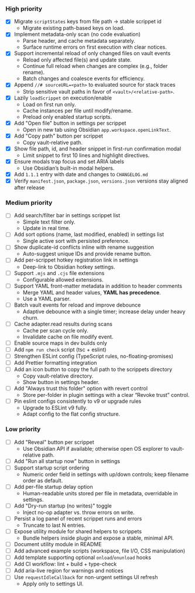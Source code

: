 ### High priority
- [x] Migrate `scriptStates` keys from file path → stable scrippet id
  - Migrate existing path-based keys on load.
- [x] Implement metadata-only scan (no code evaluation)
  - Parse header, and cache metadata separately.
  - Surface runtime errors on first execution with clear notices.
- [x] Support incremental reload of only changed files on vault events
  - Reload only affected file(s) and update state.
  - Continue full reload when changes are complex (e.g., folder rename).
  - Batch changes and coalesce events for efficiency.
- [x] Append `//# sourceURL=<path>` to evaluated source for stack traces
  - Strip sensitive vault paths in favor of `<vault>/<relative-path>`.
- [x] Lazily `loadScrippet` on execution/enable
  - Load on first run only.
  - Cache instances per file until modify/rename.
  - Preload only enabled startup scripts.
- [x] Add "Open file" button in settings per scrippet
  - Open in new tab using Obsidian `app.workspace.openLinkText`.
- [x] Add "Copy path" button per scrippet
  - Copy vault-relative path.
- [x] Show file path, id, and header snippet in first-run confirmation modal
  - Limit snippet to first 10 lines and highlight directives.
- [x] Ensure modals trap focus and set ARIA labels
  - Use Obsidian’s built-in modal helpers.
- [x] Add `1.1.1` entry with date and changes to `CHANGELOG.md`
- [x] Verify `manifest.json`, `package.json`, `versions.json` versions stay aligned after release

### Medium priority
- [ ] Add search/filter bar in settings scrippet list
  - Simple text filter only.
  - Update in real time.
- [ ] Add sort options (name, last modified, enabled) in settings list
  - Single active sort with persisted preference.
- [ ] Show duplicate-id conflicts inline with rename suggestion
  - Auto-suggest unique IDs and provide rename button.
- [ ] Add per-scrippet hotkey registration link in settings
  - Deep-link to Obsidian hotkey settings.
- [ ] Support `.mjs` and `.cjs` file extensions
  - Configurable allowed extensions.
- [ ] Support YAML front-matter metadata in addition to header comments
  - Merge YAML and header values, **YAML has precedence**.
  - Use a YAML parser.
- [ ] Batch vault events for reload and improve debounce
  - Adaptive debounce with a single timer; increase delay under heavy churn.
- [ ] Cache adapter.read results during scans
  - Cache per scan cycle only.
  - Invalidate cache on file modify event.
- [ ] Enable source maps in dev builds only
- [ ] Add `npm run check` script (tsc + eslint)
- [ ] Strengthen ESLint config (TypeScript rules, no-floating-promises)
- [ ] Add Prettier formatting integration
- [ ] Add an icon button to copy the full path to the scrippets directory
  - Copy vault-relative directory.
  - Show button in settings header.
- [ ] Add "Always trust this folder" option with revert control
  - Store per-folder in plugin settings with a clear “Revoke trust” control.
- [ ] Pin eslint configs consistently to v9 or upgrade rules
  - Upgrade to ESLint v9 fully.
  - Adapt config to the flat config structure.

### Low priority
- [ ] Add "Reveal" button per scrippet
  - Use Obsidian API if available; otherwise open OS explorer to vault-relative path.
- [ ] Add "Run all startup now" button in settings
- [ ] Support startup script ordering
  - Numeric order field in settings with up/down controls; keep filename order as default.
- [ ] Add per-file startup delay option
  - Human-readable units stored per file in metadata, overridable in settings.
- [ ] Add "Dry-run startup (no writes)" toggle
  - Inject no-op adapter vs. throw errors on write.
- [ ] Persist a log panel of recent scrippet runs and errors
  - Truncate to last N entries.
- [ ] Expose utility module for shared helpers to scrippets
  - Bundle helpers inside plugin and expose a stable, minimal API.
- [ ] Document utility module in README
- [ ] Add advanced example scripts (workspace, file I/O, CSS manipulation)
- [ ] Add template supporting optional `onload`/`onunload` hooks
- [ ] Add CI workflow: lint + build + type-check
- [ ] Add aria-live region for warnings and notices
- [ ] Use `requestIdleCallback` for non-urgent settings UI refresh
  - Apply only to settings UI.

